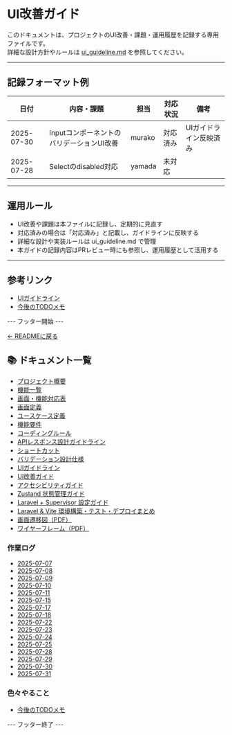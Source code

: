 
# UI改善ガイド

このドキュメントは、プロジェクトのUI改善・課題・運用履歴を記録する専用ファイルです。  
詳細な設計方針やルールは [ui_guideline.md](ui_guideline.md) を参照してください。

---

## 記録フォーマット例

| 日付       | 内容・課題                  | 担当    | 対応状況    | 備考           |
|------------|----------------------------|---------|-------------|----------------|
| 2025-07-30 | InputコンポーネントのバリデーションUI改善 | murako  | 対応済み     | UIガイドライン反映済み |
| 2025-07-28 | Selectのdisabled対応        | yamada  | 未対応      |                |

---

## 運用ルール

- UI改善や課題は本ファイルに記録し、定期的に見直す
- 対応済みの場合は「対応済み」と記載し、ガイドラインに反映する
- 詳細な設計や実装ルールは ui_guideline.md で管理
- 本ガイドの記録内容はPRレビュー時にも参照し、運用履歴として活用する

---

## 参考リンク
- [UIガイドライン](ui_guideline.md)
- [今後のTODOメモ](todo.md)

--- フッター開始 ---

[← READMEに戻る](../README.md)

## 📚 ドキュメント一覧

- [プロジェクト概要](project-overview.md)
- [機能一覧](features.md)
- [画面・機能対応表](function_screen_map.md)
- [画面定義](screens.md)
- [ユースケース定義](usecase_reserve.md)
- [機能要件](functional_requirements.md)
- [コーディングルール](coding-rules.md)
- [APIレスポンス設計ガイドライン](api_response.md)
- [ショートカット](shortcuts.md)
- [バリデーション設計仕様](validation_spec.md)
- [UIガイドライン](ui_guideline.md)
- [UI改善ガイド](ui_improvement_guide.md)
- [アクセシビリティガイド](accessibility_guide.md) 
- [Zustand 状態管理ガイド](zustand_guide.md)
- [Laravel + Supervisor 設定ガイド](supervisor.md)
- [Laravel & Vite 環境構築・テスト・デプロイまとめ](laravel-vite-setup.md)
- [画面遷移図（PDF）](画面遷移図.pdf)
- [ワイヤーフレーム（PDF）](ワイヤーフレーム.pdf)

### 作業ログ
- [2025-07-07](logs/2025-07-07.md)
- [2025-07-08](logs/2025-07-08.md)
- [2025-07-09](logs/2025-07-09.md)
- [2025-07-10](logs/2025-07-10.md)
- [2025-07-11](logs/2025-07-11.md)
- [2025-07-15](logs/2025-07-15.md)
- [2025-07-17](logs/2025-07-17.md)
- [2025-07-18](logs/2025-07-18.md)
- [2025-07-22](logs/2025-07-22.md)
- [2025-07-23](logs/2025-07-23.md)
- [2025-07-24](logs/2025-07-24.md)
- [2025-07-25](logs/2025-07-25.md)
- [2025-07-28](logs/2025-07-28.md)
- [2025-07-29](logs/2025-07-29.md)
- [2025-07-30](logs/2025-07-30.md)
- [2025-07-31](logs/2025-07-31.md)

### 色々やること
- [今後のTODOメモ](todo.md)

--- フッター終了 ---
